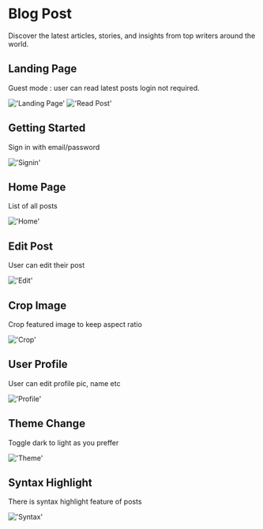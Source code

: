 # Blog Post
Discover the latest articles, stories, and insights from top writers around the world.

## Landing Page
Guest mode : user can read latest posts login not required.

!['Landing Page'](./public/1.png)
!['Read Post'](./public/2.png)

## Getting Started
Sign in with email/password

!['Signin'](./public/3.png)

## Home Page
List of all posts

!['Home'](./public/4.png)

## Edit Post
User can edit their post

!['Edit'](./public/5.png)

## Crop Image
Crop featured image to keep aspect ratio

!['Crop'](./public/6.png)

## User Profile
User can edit profile pic, name etc

!['Profile'](./public/7.png)

## Theme Change
Toggle dark to light as you preffer

!['Theme'](./public/8.png)

## Syntax Highlight
There is syntax highlight feature of posts

!['Syntax'](./public/9.png)